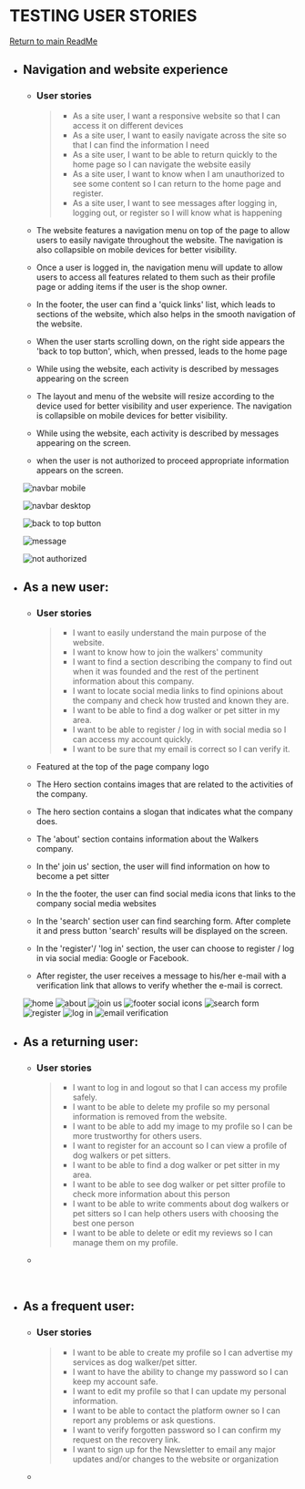 # TESTING USER STORIES

  [Return to main ReadMe](/README.md#testing-user-stories)


 - ## **Navigation and website experience**

    - ### **User stories**
      > - As a site user, I want a responsive website so that I can access it on different devices
      > - As a site user, I want to easily navigate across the site so that I can find the information I need
      > - As a site user, I want to be able to return quickly to the home page so I can navigate the website easily
      > - As a site user, I want to know when I am unauthorized to see some content so I can return to the home page and register.   
      > - As a site user, I want to see messages after logging in, logging out, or register so I will know what is happening  
    
   
    - The website features a navigation menu on top of the page to allow users to easily navigate throughout the website. The navigation is also collapsible on mobile devices for better visibility.  
    - Once a user is logged in, the navigation menu will update to allow users to access all features related to them such as their profile page or adding items if the user is the shop owner.   
    - In the footer, the user can find a 'quick links' list, which leads to sections of the website, which also helps in the smooth navigation of the website.
    - When the user starts scrolling down, on the right side appears the 'back to top button', which, when pressed, leads to the home page
    - While using the website, each activity is described by messages appearing on the screen
    - The layout and menu of the website will resize according to the device used for better visibility and user experience. The navigation is collapsible on mobile devices for better visibility.
    - While using the website, each activity is described by messages appearing on the screen.
    - when the user is not authorized to proceed appropriate information appears on the screen.

    
    ![navbar mobile](/documents/navbar-mobile.png)

    ![navbar desktop](/documents/navbar-desktop.png)

    ![back to top button](/documents/back-to-top-button.png)

    ![message](/documents/message.png)

    ![not authorized](/documents/not-authorized.png)


 - ## **As a new user:**

    - ### **User stories** 
      > - I want to easily understand the main purpose of the website.
      > - I want to know how to join the walkers' community
      > - I want to find a section describing the company to find out when it was founded and the rest of the pertinent information about this company.
      > - I want to locate social media links to find opinions about the company and check how trusted and known they are.
      > - I want to be able to find a dog walker or pet sitter in my area.
      > - I want to be able to register / log in with social media so I can access my account quickly.
      > - I want to be sure that my email is correct so I can verify it.
    
    - Featured at the top of the page company logo
    - The Hero section contains images that are related to the activities of the company.
    - The hero section contains a slogan that indicates what the company does.
    - The 'about' section contains information about the Walkers company.
    - In the' join us' section, the user will find information on how to become a pet sitter
    - In the the footer, the user can find social media icons that links to the company social media websites
    - In the 'search' section user can find searching form. After complete it and press button 'search' results will be displayed on the screen.
    - In the 'register'/ 'log in' section, the user can choose to register / log in via social media: Google or Facebook.
    - After register, the user receives a message to his/her e-mail with a verification link that allows to verify whether the e-mail is correct.
    
    ![home](/documents/home.png)
    ![about](/documents/about.png)
    ![join us](/documents/join-us.png)
    ![footer social icons](/documents/footer.png)
    ![search form](/documents/search.png)
    ![register](/documents/register.png)
    ![log in](/documents/log-in.png)
    ![email verification](/documents/email-verification.png)



 - ## **As a returning user:**

    - ### **User stories** 
      > - I want to log in and logout so that I can access my profile safely.
      > - I want to be able to delete my profile so my personal information is removed from the website.
      > - I want to be able to add my image to my profile so I can be more trustworthy for others users.
      > - I want to register for an account so  I can view a profile of dog walkers or pet sitters.
      > - I want to be able to find a dog walker or pet sitter in my area.
      > - I want to be able to see dog walker or pet sitter profile to check more information about this person
      > - I want to be able to write comments about dog walkers or pet sitters so I can help others users with choosing the best one person
      > - I want to be able to delete or edit my reviews so I can manage them on my profile.
    
    - 


    ![]()
    ![]()
    ![]()
    ![]()
    ![]()
    ![]()
    ![]()
    ![]()



 - ## **As a frequent user:**

    - ### **User stories** 
      > - I want to be able to create my profile so I can advertise my services as dog walker/pet sitter.
      > - I want to have the ability to change my password so I can keep my account safe.
      > - I want to edit my profile so that I can update my personal information.
      > - I want to be able to contact the platform owner so I can report any problems or ask questions.
      > - I want to verify forgotten password so I can confirm my request on the recovery link.
      > - I want to sign up for the Newsletter to email any major updates and/or changes to the website or organization

    - 

    
    ![]()
    ![]()
    ![]()
    ![]()
    ![]()
    ![]()
    ![]()





